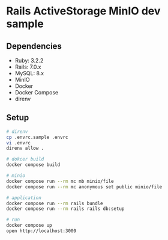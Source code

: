 # Rails ActiveStorage MinIO dev sample

## Dependencies

- Ruby: 3.2.2
- Rails: 7.0.x
- MySQL: 8.x
- MinIO
- Docker
- Docker Compose
- direnv

## Setup

```sh
# direnv
cp .envrc.sample .envrc
vi .envrc
direnv allow .

# dokcer build
docker compose build

# minio
docker compose run --rm mc mb minio/file
docker compose run --rm mc anonymous set public minio/file

# application
docker compose run --rm rails bundle
docker compose run --rm rails rails db:setup

# run
docker compose up
open http://localhost:3000
```
